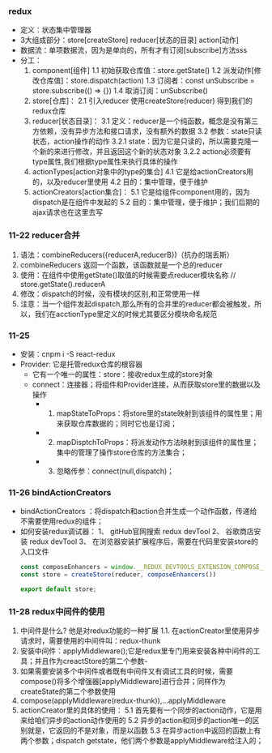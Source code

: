 ### redux
- 定义：状态集中管理器
- 3大组成部分：store[createStore]
              reducer[状态的目录]
              action[动作]
- 数据流：单项数据流，因为是单向的，所有才有订阅[subscribe]方法sss
- 分工：
  1. component[组件]
    1.1 初始获取仓库值：store.getState()
    1.2 派发动作[修改仓库值]：store.dispatch(action)
    1.3 订阅者：const unSubscribe = store.subscribe(() => {})
    1.4 取消订阅：unSubscribe()
  2. store[仓库]：
    2.1 引入reducer 使用createStore(reducer) 得到我们的redux仓库
  3. reducer[状态目录]：
    3.1 定义：reducer是一个纯函数，概念是没有第三方依赖，没有异步方法和接口请求，没有额外的数据
    3.2 参数：state只读状态，action操作的动作
      3.2.1 state：因为它是只读的，所以需要克隆一个新的来进行修改，并且返回这个新的状态对象
      3.2.2 action必须要有type属性,我们根据type属性来执行具体的操作
  4. actionTypes[action对象中的type的集合]
    4.1 它是给actionCreators用的，以及reducer里使用
    4.2 目的：集中管理，便于维护
  5. actionCreators[action集合]：
    5.1 它是给组件component用的，因为dispatch是在组件中发起的
    5.2 目的：集中管理，便于维护；我们后期的ajax请求也在这里去写

### 11-22 reducer合并
  1. 语法：combineReducers({reducerA,reducerB})（抗办的瑞丢斯）
  2. combineReducers 返回一个函数，该函数就是一个总的reducer
  3. 使用：在组件中使用getState()取值的时候需要点reducer模块名称 // store.getState().reducerA
  4. 修改：dispatch的时候，没有模块的区别,和正常使用一样
  5. 注意：当一个组件发起dispatch,那么所有的合并里的reducer都会被触发，所以，我们在acctionType里定义的时候尤其要区分模块命名规范

### 11-25 
- 安装：cnpm i -S react-redux
- Provider: 它是托管redux仓库的根容器
  - 它有一个唯一的属性：store：接收redux生成的store对象
  - connect：连接器；将组件和Provider连接，从而获取store里的数据以及操作
    - 1. mapStateToProps：将store里的state映射到该组件的属性里；用来获取仓库数据的；同时它也是订阅；
    - 2. mapDisptchToProps：将派发动作方法映射到该组件的属性里；集中的管理了操作store仓库的方法集合；
    - 3. 忽略传参：connect(null,dispatch)；
### 11-26 bindActionCreators
  - bindActionCreators ：将dispatch和action合并生成一个动作函数，传递给不需要使用redux的组件；
  - 如何安装redux调试器：
    1、 gitHub官网搜索 redux devTool
    2、 谷歌商店安装 redux devTool
    3、 在浏览器安装扩展程序后，需要在代码里安装store的入口文件
    ```js
    const composeEnhancers = window.__REDUX_DEVTOOLS_EXTENSION_COMPOSE__ || compose;
    const store = createStore(reducer, composeEnhancers())

    export default store;
    ```
### 11-28 redux中间件的使用
1. 中间件是什么? 他是对redux功能的一种扩展
  1.1. 在actionCreator里使用异步请求时，需要使用的中间件叫：redux-thunk
2. 安装中间件：applyMiddleware();它是redux里专门用来安装各种中间件的工具；并且作为creactStore的第二个参数-
3. 如果需要安装多个中间件或者既有中间件又有调试工具的时候，需要compose()将多个增强器[applyMiddleware]进行合并；同样作为createState的第二个参数使用
4. compose(applyMiddleware(redux-thunk)),...applyMiddleware
5. actionCreator里的具体的使用：
  5.1 首先要有一个同步的action动作，它是用来给咱们异步的action动作使用的
  5.2 异步的action和同步的action唯一的区别就是，它返回的不是对象，而是以函数
  5.3 在异步action中返回的函数上有两个参数；dispatch getstate，他们两个参数是applyMiddleware给注入的；